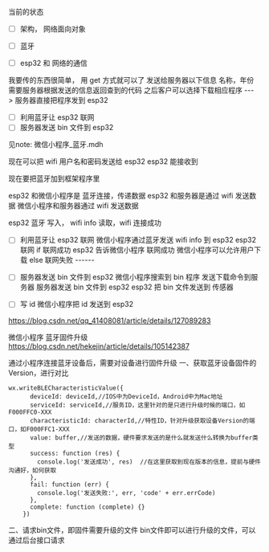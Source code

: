 
当前的状态

- [ ] 架构， 网络面向对象
- [ ] 蓝牙
- [ ] esp32 和 网络的通信




我要传的东西很简单， 用 get 方式就可以了
发送给服务器以下信息
名称，年份
需要服务器根据发送的信息返回查到的代码
之后客户可以选择下载相应程序
---> 服务器直接把程序发到 esp32

- [ ] 利用蓝牙让 esp32 联网
- [ ] 服务器发送 bin 文件到 esp32

见note: 微信小程序_蓝牙.mdh

现在可以把 wifi 用户名和密码发送给 esp32
esp32 能接收到

现在要把蓝牙加到框架程序里


esp32 和微信小程序是 蓝牙连接，传递数据
esp32 和服务器是通过 wifi 发送数据
微信小程序和服务器通过 wifi 发送数据

esp32 蓝牙
写入， wifi info
读取，wifi 连接成功


- [ ] 利用蓝牙让 esp32 联网
微信小程序通过蓝牙发送 wifi info 到 esp32 
esp32 联网
    if 联网成功
        esp32 告诉微信小程序 联网成功
        微信小程序可以允许用户下载
    else 联网失败
        ------

- [ ] 服务器发送 bin 文件到 esp32
微信小程序搜索到 bin 程序
发送下载命令到服务器
服务器发送 bin 文件到 esp32
esp32 把 bin 文件发送到 传感器

- [ ] 写 id
微信小程序把 id 发送到 esp32

https://blog.csdn.net/qq_41408081/article/details/127089283


微信小程序 蓝牙固件升级
https://blog.csdn.net/hekejin/article/details/105142387

通过小程序连接蓝牙设备后，需要对设备进行固件升级
一、获取蓝牙设备固件的Version，进行对比
```
wx.writeBLECharacteristicValue({
      deviceId: deviceId,//IOS中为DeviceId，Android中为Mac地址
      serviceId: serviceId,//服务ID，这里针对的是只进行升级时候的端口，如F000FFC0-XXX
      characteristicId: characterId,//特性ID，针对升级获取设备Version的端口，如F000FFC1-XXX
      value: buffer,//发送的数据，硬件要求发送的是什么就发送什么转换为buffer类型
      success: function (res) {
        console.log('发送成功', res)  //在这里获取到现在版本的信息，提前与硬件沟通好，如何获取
      },
      fail: function (err) {
        console.log('发送失败:', err, 'code' + err.errCode)
      },
      complete: function (complete) {}
    })

```
二、请求bin文件，即固件需要升级的文件
bin文件即可以进行升级的文件，可以通过后台接口请求


